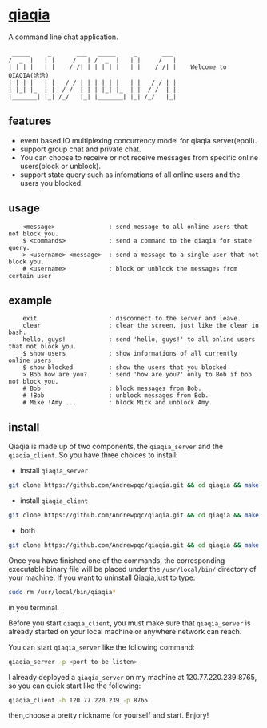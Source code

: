 # [qiaqia](https://github.com/Andrewpqc/qiaqia)
A command line chat application.
```
 _____     _       ___   _____     _       ___             　　　　　　　　　　　　
/  _  |   | |     /   | /  _  |   | |     /   |            
| | | |   | |    / /| | | | | |   | |    / /| |    Welcome to QIAQIA(洽洽)
| | | |   | |   / / | | | | | |   | |   / / | |   
| |_| |_  | |  / /  | | | |_| |_  | |  / /  | |
|_______| |_| /_/   |_| |_______| |_| /_/   |_|
```
## features
+ event based IO multiplexing concurrency model for qiaqia server(epoll).
+ support group chat and private chat.
+ You can choose to receive or not receive messages from specific online users(block or unblock).
+ support state query such as infomations of all online users and the users you blocked.

## usage
```
    <message>               : send message to all online users that not block you.
    $ <commands>            : send a command to the qiaqia for state query.
    > <username> <message>  : send a message to a single user that not block you.
    # <username>            : block or unblock the messages from certain user 
```

## example
```
    exit                    : disconnect to the server and leave.
    clear                   : clear the screen, just like the clear in bash.
    hello, guys!            : send 'hello, guys!' to all online users that not block you.
    $ show users            : show informations of all currently online users
    $ show blocked          : show the users that you blocked
    > Bob how are you?      : send 'how are you?' only to Bob if bob not block you.
    # Bob                   : block messages from Bob.
    # !Bob                  : unblock messages from Bob.
    # Mike !Amy ...         : block Mick and unblock Amy.
```
## install
Qiaqia is made up of two components, the `qiaqia_server` and the `qiaqia_client`. So you have three choices to install:
+ install `qiaqia_server`
``` bash
git clone https://github.com/Andrewpqc/qiaqia.git && cd qiaqia && make server && sudo make install
```
+ install `qiaqia_client`
``` bash
git clone https://github.com/Andrewpqc/qiaqia.git && cd qiaqia && make client && sudo make install
```

+ both
``` bash
git clone https://github.com/Andrewpqc/qiaqia.git && cd qiaqia && make && sudo make install
```
Once you have finished one of the commands, the corresponding executable binary file will be placed under the `/usr/local/bin/` directory of your machine. If you want to uninstall Qiaqia,just to type: 
``` bash
sudo rm /usr/local/bin/qiaqia*
```
in you terminal.


Before you start `qiaqia_client`, you must make sure that `qiaqia_server` is already started on your local machine or anywhere network can reach.

You can start `qiaqia_server` like the following command:
``` bash
qiaqia_server -p <port to be listen>
```
I already deployed a `qiaqia_server` on my machine at 120.77.220.239:8765, so you can quick start like the following:
``` bash
qiaqia_client -h 120.77.220.239 -p 8765
```
then,choose a pretty nickname for yourself and start. Enjory!
